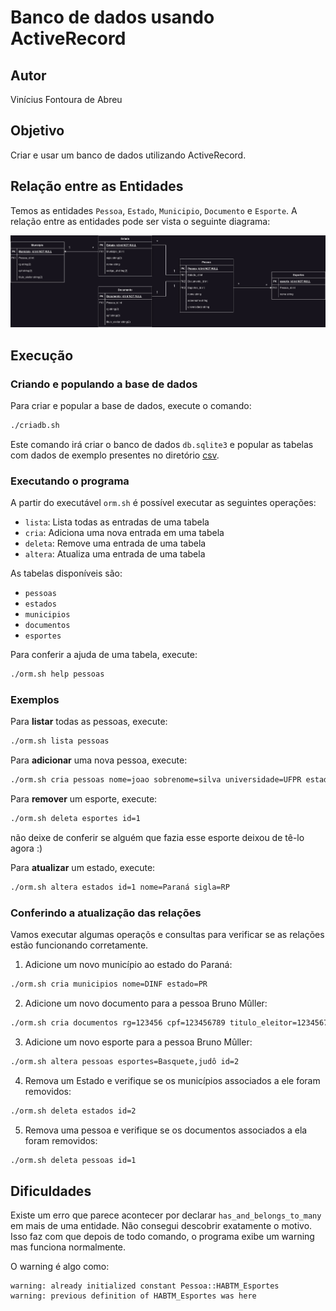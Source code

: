 # Banco de dados usando ActiveRecord

## Autor

Vinícius Fontoura de Abreu

## Objetivo

Criar e usar um banco de dados utilizando ActiveRecord.

## Relação entre as Entidades

Temos as entidades `Pessoa`, `Estado`, `Municipio`, `Documento` e `Esporte`.
A relação entre as entidades pode ser vista o seguinte diagrama:

![Diagram de Entidades](./Diagrama_Entidade.jpg)

## Execução

### Criando e populando a base de dados

Para criar e popular a base de dados, execute o comando:

```bash
./criadb.sh
```

Este comando irá criar o banco de dados `db.sqlite3` e popular as tabelas com dados de exemplo presentes no diretório [csv](./csv/).

### Executando o programa

A partir do executável `orm.sh` é possível executar as seguintes operações:

- `lista`: Lista todas as entradas de uma tabela
- `cria`: Adiciona uma nova entrada em uma tabela
- `deleta`: Remove uma entrada de uma tabela
- `altera`: Atualiza uma entrada de uma tabela

As tabelas disponíveis são:

- `pessoas`
- `estados`
- `municipios`
- `documentos`
- `esportes`

Para conferir a ajuda de uma tabela, execute:

```bash
./orm.sh help pessoas
```

### Exemplos

Para **listar** todas as pessoas, execute:

```bash
./orm.sh lista pessoas
```

Para **adicionar** uma nova pessoa, execute:

```bash
./orm.sh cria pessoas nome=joao sobrenome=silva universidade=UFPR estado=PR rg=213124512 cpf=12341241 titulo_eleitor=124124124 esportes=vôlei,handebol
```

Para **remover** um esporte, execute:

```bash
./orm.sh deleta esportes id=1
```

não deixe de conferir se alguém que fazia esse esporte deixou de tê-lo agora :)

Para **atualizar** um estado, execute:

```bash
./orm.sh altera estados id=1 nome=Paraná sigla=RP
```

### Conferindo a atualização das relações

Vamos executar algumas operaçõs e consultas para verificar se as relações estão funcionando corretamente.

1. Adicione um novo município ao estado do Paraná:

```bash
./orm.sh cria municipios nome=DINF estado=PR
```

2. Adicione um novo documento para a pessoa Bruno Mûller:

```bash
./orm.sh cria documentos rg=123456 cpf=123456789 titulo_eleitor=1234567890 id=2
```

3. Adicione um novo esporte para a pessoa Bruno Mûller:

```bash
./orm.sh altera pessoas esportes=Basquete,judô id=2
```

4. Remova um Estado e verifique se os municípios associados a ele foram removidos:

```bash
./orm.sh deleta estados id=2
```

5. Remova uma pessoa e verifique se os documentos associados a ela foram removidos:

```bash
./orm.sh deleta pessoas id=1
```

## Dificuldades

Existe um erro que parece acontecer por declarar `has_and_belongs_to_many` em mais de uma entidade. Não consegui descobrir exatamente o motivo. Isso faz com que depois de todo comando, o programa exibe um warning mas funciona normalmente.

O warning é algo como:

```text
warning: already initialized constant Pessoa::HABTM_Esportes
warning: previous definition of HABTM_Esportes was here
```
